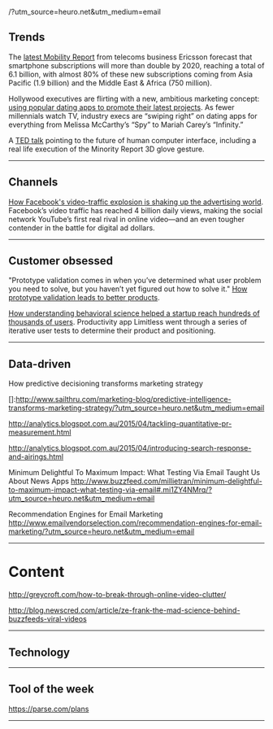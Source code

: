 /?utm_source=heuro.net&utm_medium=email

## Trends

The [latest Mobility Report][mobility-report] from telecoms business Ericsson forecast that smartphone subscriptions will more than double by 2020, reaching a total of 6.1 billion, with almost 80% of these new subscriptions coming from Asia Pacific (1.9 billion) and the Middle East & Africa (750 million).

[mobility-report]:http://www.ericsson.com/news/1925907/?utm_source=heuro.net&utm_medium=email

Hollywood executives are flirting with a new, ambitious marketing concept: [using popular dating apps to promote their latest projects][hollywood-tinder]. As fewer millennials watch TV, industry execs are “swiping right” on dating apps for everything from Melissa McCarthy’s “Spy” to Mariah Carey’s “Infinity.”

[hollywood-tinder]:http://www.thewrap.com/hollywood-swipes-right-for-tinder-grindr-to-market-movies-tv-and-music/?utm_source=heuro.net&utm_medium=email

A [TED talk][ted] pointing to the future of human computer interface, including a real life execution of the Minority Report 3D glove gesture.

[ted]:http://www.ted.com/talks/john_underkoffler_drive_3d_data_with_a_gesture?

***

## Channels

[How Facebook's video-traffic explosion is shaking up the advertising world][fb-traffic]. Facebook’s video traffic has reached 4 billion daily views, making the social network YouTube’s first real rival in online video—and an even tougher contender in the battle for digital ad dollars.

[fb-traffic]: http://fortune.com/2015/06/03/facebook-video-traffic/?utm_source=heuro.net&utm_medium=email

***

## Customer obsessed

"Prototype validation comes in when you’ve determined what user problem you need to solve, but you haven’t yet figured out how to solve it." [How prototype validation leads to better products][prototypes].

[prototypes]: http://blog.invisionapp.com/building-better-products-through-prototype-validation/?utm_source=heuro.net&utm_medium=email

[How understanding behavioral science helped a startup reach hundreds of thousands of users][limitless]. Productivity app Limitless went through a series of iterative user tests to determine their product and positioning.

[limitless]:https://medium.com/startup-lesson-learned/how-understanding-behavioral-science-helped-a-startup-reach-hundreds-of-thousands-of-users-f788ed44b206/?utm_source=heuro.net&utm_medium=email

***

## Data-driven

How predictive decisioning transforms marketing strategy

[]:http://www.sailthru.com/marketing-blog/predictive-intelligence-transforms-marketing-strategy/?utm_source=heuro.net&utm_medium=email

http://analytics.blogspot.com.au/2015/04/tackling-quantitative-pr-measurement.html

http://analytics.blogspot.com.au/2015/04/introducing-search-response-and-airings.html

Minimum Delightful To Maximum Impact: What Testing Via Email Taught Us About News Apps
http://www.buzzfeed.com/millietran/minimum-delightful-to-maximum-impact-what-testing-via-email#.mi1ZY4NMrq/?utm_source=heuro.net&utm_medium=email

Recommendation Engines for Email Marketing
http://www.emailvendorselection.com/recommendation-engines-for-email-marketing/?utm_source=heuro.net&utm_medium=email

***

# Content

http://greycroft.com/how-to-break-through-online-video-clutter/

http://blog.newscred.com/article/ze-frank-the-mad-science-behind-buzzfeeds-viral-videos

***

## Technology

***

## Tool of the week

https://parse.com/plans

***